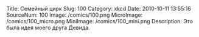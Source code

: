 Title: Семейный цирк 
Slug: 100 
Category: xkcd 
Date: 2010-10-11 13:55:16 
SourceNum: 100 
Image: /comics/100.png 
MicroImage: /comics/100_micro.png 
MiniImage: /comics/100_mini.png 
Description: Это была идея моего друга Девида. 

